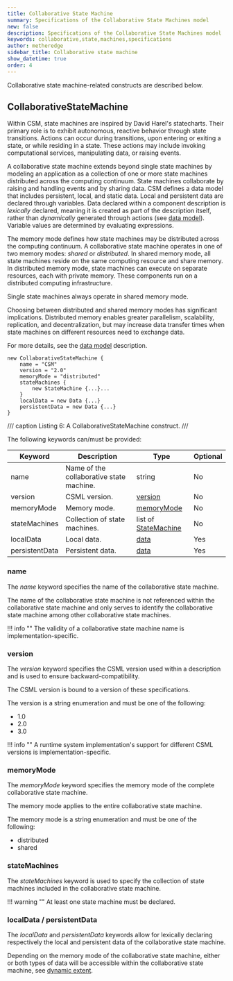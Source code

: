 ```yaml
---
title: Collaborative State Machine
summary: Specifications of the Collaborative State Machines model
new: false
description: Specifications of the Collaborative State Machines model
keywords: collaborative,state,machines,specifications
author: metheredge
sidebar_title: Collaborative state machine
show_datetime: true
order: 4
---
```


Collaborative state machine-related constructs are described below.

## CollaborativeStateMachine

Within CSM, state machines are inspired by David Harel's statecharts. Their primary role is to exhibit 
autonomous, reactive behavior through state transitions. Actions can occur during transitions, upon entering 
or exiting a state, or while residing in a state. These actions may include invoking computational services, 
manipulating data, or raising events.

A collaborative state machine extends beyond single state machines by modeling an application as a collection
of one or more state machines distributed across the computing continuum. State machines collaborate by
raising and handling events and by sharing data. CSM defines a data model that includes persistent, local, and
static data. Local and persistent data are declared through variables. Data declared within a component
description is _lexically_ declared, meaning it is created as part of the description itself, rather than
_dynamically_ generated through actions (see [data model](data-model.md)). Variable values are determined by
evaluating expressions.

The memory mode defines how state machines may be distributed across the computing continuum. A collaborative
state machine operates in one of two memory modes: _shared_ or _distributed_. In shared memory mode, all state
machines reside on the same computing resource and share memory. In distributed memory mode, state machines
can execute on separate resources, each with private memory. These components run on a distributed computing
infrastructure.

Single state machines always operate in shared memory mode.

Choosing between distributed and shared memory modes has significant implications. Distributed memory enables
greater parallelism, scalability, replication, and decentralization, but may increase data transfer times when
state machines on different resources need to exchange data.

For more details, see the [data model](data-model.md) description.


```pkl
new CollaborativeStateMachine {
    name = "CSM"
    version = "2.0"
    memoryMode = "distributed"
    stateMachines {
        new StateMachine {...}...
    }
    localData = new Data {...}
    persistentData = new Data {...}
}
```
/// caption
Listing 6: A CollaborativeStateMachine construct.
///

The following keywords can/must be provided:

| **Keyword**    | **Description**                                 | **Type**                                                | **Optional** |
| -------------- | ----------------------------------------------- | ------------------------------------------------------- | ------------ |
| name           | Name of the collaborative state machine.        | string                                                  | No           |
| version        | CSML version.                                   | [version](#version)         | No           |
| memoryMode        | Memory mode.                                   | [memoryMode](#memorymode)         | No           |
| stateMachines  | Collection of state machines.                   | list of [StateMachine](state-machine.md)                 | No           |
| localData      | Local data.                                     | [data](data.md)                                           | Yes          |
| persistentData | Persistent data.                                | [data](data.md)                                           | Yes          |

### name

The _name_ keyword specifies the name of the collaborative state machine.

The name of the collaborative state machine is not referenced within the collaborative state machine and only
serves to identify the collaborative state machine among other collaborative state machines.

!!! info ""
    The validity of a collaborative state machine name is implementation-specific.

### version

The _version_ keyword specifies the CSML version used within a description and is used to ensure
backward-compatibility.

The CSML version is bound to a version of these specifications. 

The version is a string enumeration and must be one of the following:

- 1.0
- 2.0
- 3.0

!!! info ""
    A runtime system implementation's support for different CSML versions is implementation-specific.

### memoryMode

The _memoryMode_ keyword specifies the memory mode of the complete collaborative state machine.

The memory mode applies to the entire collaborative state machine.

The memory mode is a string enumeration and must be one of the following:

- distributed
- shared

### stateMachines

The _stateMachines_ keyword is used to specify the collection of state machines included in the collaborative
state machine.

!!! warning ""
    At least one state machine must be declared.

### localData / persistentData

The _localData_ and _persistentData_ keywords allow for lexically declaring respectively the local and
persistent data of the collaborative state machine.

Depending on the memory mode of the collaborative state machine, either or both types of data will be
accessible within the collaborative state machine, see [dynamic extent](data-model.md).

<script type="text/javascript" src="https://cdn.mathjax.org/mathjax/latest/MathJax.js?config=TeX-AMS-MML_HTMLorMML"></script>

<script type="text/x-mathjax-config">
    MathJax.Hub.Config({ tex2jax: {inlineMath: [['$', '$']]}, messageStyle: "none" });
</script>